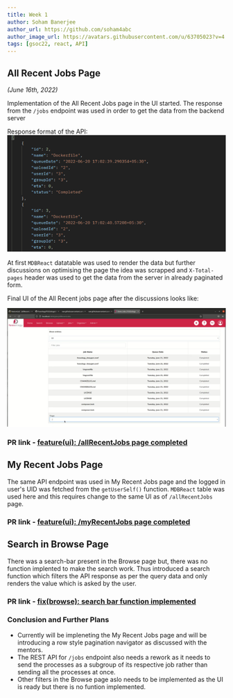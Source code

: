 ```yaml
---
title: Week 1
author: Soham Banerjee
author_url: https://github.com/soham4abc
author_image_url: https://avatars.githubusercontent.com/u/63705023?v=4
tags: [gsoc22, react, API]
---
```


<!--
SPDX-License-Identifier: CC-BY-SA-4.0

SPDX-FileCopyrightText: 2022 Soham Banerjee <sohambanerjee4abc@hotmail.com>
-->

## All Recent Jobs Page

_(June 16th, 2022)_

Implementation of the All Recent Jobs page in the UI started.
The response from the `/jobs` endpoint was used in order to get the data from the backend server

Response format of the API: <br/>
![Screenshot from 2022-06-24 10-04-12](/img/reactUI/docs_api_res.png)

At first `MDBReact` datatable was used to render the data but further discussions on optimising the page the idea was scrapped and `X-Total-pages` header was used to get the data from the server in already paginated form.

Final UI of the All Recent jobs page after the discussions looks like: <br/>

![Screenshot from 2022-06-24 10-10-47](/img/reactUI/alljobs_ui_sample.png)

### PR link - [feature(ui): /allRecentJobs page completed](https://github.com/fossology/FOSSologyUI/pull/223)

<!--truncate-->

## My Recent Jobs Page

The same API endpoint was used in My Recent Jobs page and the logged in user's UID was fetched from the `getUserSelf()` function.
`MDBReact` table was used here and this requires change to the same UI as of `/allRecentJobs` page.

### PR link - [feature(ui): /myRecentJobs page completed](https://github.com/fossology/FOSSologyUI/pull/228)

## Search in Browse Page

There was a search-bar present in the Browse page but, there was no function implented to make the search work. Thus introduced a search function which filters the API response as per the query data and only renders the value which is asked by the user.

### PR link - [fix(browse): search bar function implemented ](https://github.com/fossology/FOSSologyUI/pull/230)

### Conclusion and Further Plans

- Currently will be impleneting the My Recent Jobs page and will be introducing a row style pagination navigator as discussed with the mentors.
- The REST API for `/jobs` endpoint also needs a rework as it needs to send the processes as a subgroup of its respective job rather than sending all the processes at once.
- Other filters in the Browse page aslo needs to be implemented as the UI is ready but there is no funtion implemented.
